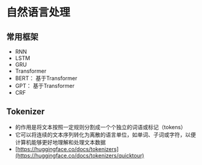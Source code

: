 # 自然语言处理

## 常用框架
- RNN
- LSTM
- GRU
- Transformer
- BERT： 基于Transformer
- GPT： 基于Transformer
- CRF

## Tokenizer
- 的作用是将文本按照一定规则分割成一个个独立的词语或标记（tokens）
- 它可以将连续的文本序列转化为离散的语言单位，如单词、子词或字符，以便计算机能够更好地理解和处理文本数据
- [https://huggingface.co/docs/tokenizers](https://huggingface.co/docs/tokenizers/quicktour)
